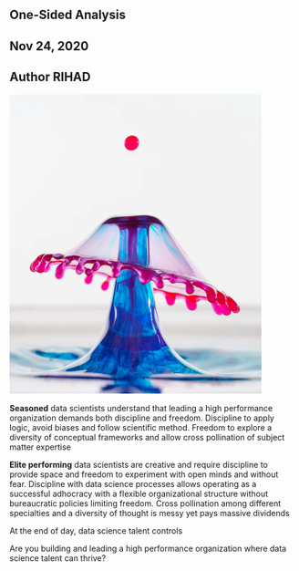 ## One-Sided Analysis
## Nov 24, 2020
## Author RIHAD

<img src="./assets/t3.png"/>

**Seasoned** data scientists understand that leading a high performance organization demands both discipline and freedom. Discipline to apply logic, avoid biases and follow scientific method. Freedom to explore a diversity of conceptual frameworks and allow cross pollination of subject matter expertise

**Elite performing** data scientists are creative and require discipline to provide space and freedom to experiment with open minds and without fear. Discipline with data science processes allows operating as a successful adhocracy with a flexible organizational structure without bureaucratic policies limiting freedom. Cross pollination among different specialties and a diversity of thought is messy yet pays massive dividends

At the end of day, data science talent controls

Are you building and leading a high performance organization where data science talent can thrive?
